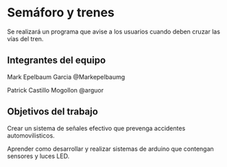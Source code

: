 # Semáforo y trenes
Se realizará un programa que avise a los usuarios cuando deben cruzar las vías del tren.

## Integrantes del equipo

Mark Epelbaum Garcia @Markepelbaumg

Patrick Castillo Mogollon @arguor

## Objetivos del trabajo

Crear un sistema de señales efectivo que prevenga accidentes automovilisticos.

Aprender como desarrollar y realizar sistemas de arduino que contengan sensores y luces LED.



